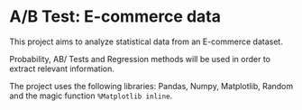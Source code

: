 # A/B Test: E-commerce data

This project aims to analyze statistical data from an E-commerce dataset.

Probability, AB/ Tests and Regression methods will be used in order to extract relevant information.

The project uses the following libraries: Pandas, Numpy, Matplotlib, Random and the magic function `%Matplotlib inline`.
